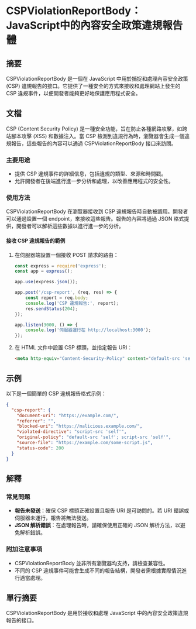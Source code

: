 <!--
Meta Description: # CSPViolationReportBody：JavaScript中的內容安全政策違規報告體 ## 摘要 CSPViolationReportBody 是一個在 JavaScript 中用於捕捉和處理內容安全政策 (CSP) 違規報告的接口。它提供了一種安全的方式來接收和處理網站上發生的 CSP...
Meta Keywords: csp, cspviolationreportbody, report, uri, json
-->

# CSPViolationReportBody：JavaScript中的內容安全政策違規報告體

## 摘要
CSPViolationReportBody 是一個在 JavaScript 中用於捕捉和處理內容安全政策 (CSP) 違規報告的接口。它提供了一種安全的方式來接收和處理網站上發生的 CSP 違規事件，以便開發者能夠更好地保護應用程式安全。

## 文檔
CSP (Content Security Policy) 是一種安全功能，旨在防止各種網路攻擊，如跨站腳本攻擊 (XSS) 和數據注入。當 CSP 檢測到違規行為時，瀏覽器會生成一個違規報告，這些報告的內容可以通過 CSPViolationReportBody 接口來訪問。

### 主要用途
- 提供 CSP 違規事件的詳細信息，包括違規的類型、來源和時間戳。
- 允許開發者在後端進行進一步分析和處理，以改善應用程式的安全性。

### 使用方法
CSPViolationReportBody 在瀏覽器接收到 CSP 違規報告時自動被調用。開發者可以通過設置一個 endpoint，來接收這些報告。報告的內容將通過 JSON 格式提供，開發者可以解析這些數據以進行進一步的分析。

#### 接收 CSP 違規報告的範例
1. 在伺服器端設置一個接收 POST 請求的路由：
    ```javascript
    const express = require('express');
    const app = express();

    app.use(express.json());

    app.post('/csp-report', (req, res) => {
        const report = req.body;
        console.log('CSP 違規報告:', report);
        res.sendStatus(204);
    });

    app.listen(3000, () => {
        console.log('伺服器運行在 http://localhost:3000');
    });
    ```

2. 在 HTML 文件中設置 CSP 標頭，並指定報告 URI：
    ```html
    <meta http-equiv="Content-Security-Policy" content="default-src 'self'; report-uri /csp-report;">
    ```

## 示例
以下是一個簡單的 CSP 違規報告格式示例：
```json
{
  "csp-report": {
    "document-uri": "https://example.com/",
    "referrer": "",
    "blocked-uri": "https://malicious.example.com/",
    "violated-directive": "script-src 'self'",
    "original-policy": "default-src 'self'; script-src 'self'",
    "source-file": "https://example.com/some-script.js",
    "status-code": 200
  }
}
```

## 解釋
### 常見問題
- **報告未發送**：確保 CSP 標頭正確設置且報告 URI 是可訪問的。若 URI 錯誤或伺服器未運行，報告將無法發送。
- **JSON 解析錯誤**：在處理報告時，請確保使用正確的 JSON 解析方法，以避免解析錯誤。

### 附加注意事項
- CSPViolationReportBody 並非所有瀏覽器均支持，請檢查兼容性。
- 不同的 CSP 違規事件可能會生成不同的報告結構，開發者需根據實際情況進行適當處理。

## 單行摘要
CSPViolationReportBody 是用於接收和處理 JavaScript 中的內容安全政策違規報告的接口。